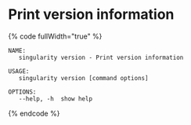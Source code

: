 # Print version information

{% code fullWidth="true" %}
```
NAME:
   singularity version - Print version information

USAGE:
   singularity version [command options]

OPTIONS:
   --help, -h  show help
```
{% endcode %}
